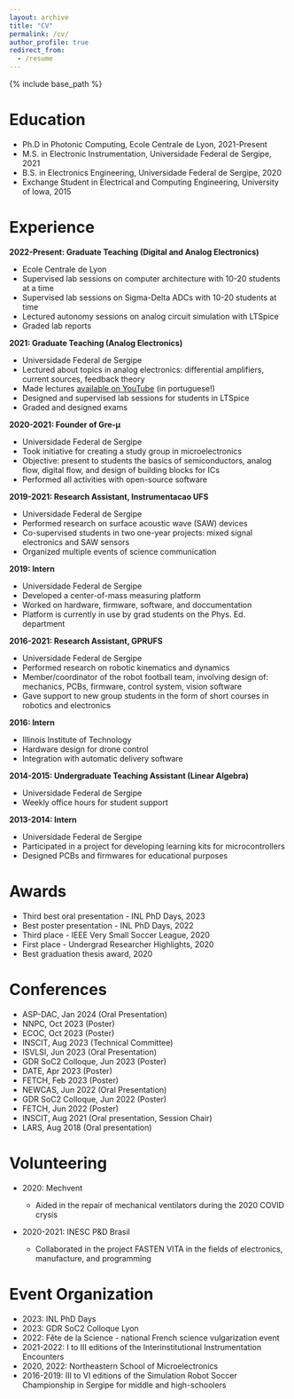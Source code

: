 ```yaml
---
layout: archive
title: "CV"
permalink: /cv/
author_profile: true
redirect_from:
  - /resume
---
```


{% include base_path %}

Education
======
* Ph.D in Photonic Computing, Ecole Centrale de Lyon, 2021-Present
* M.S. in Electronic Instrumentation, Universidade Federal de Sergipe, 2021
* B.S. in Electronics Engineering, Universidade Federal de Sergipe, 2020
* Exchange Student in Electrical and Computing Engineering, University of Iowa, 2015

Experience
======

**2022-Present: Graduate Teaching (Digital and Analog Electronics)**
  * Ecole Centrale de Lyon
  * Supervised lab sessions on computer architecture with 10-20 students at a time
  * Supervised lab sessions on Sigma-Delta ADCs with 10-20 students at time
  * Lectured autonomy sessions on analog circuit simulation with LTSpice
  * Graded lab reports

**2021: Graduate Teaching (Analog Electronics)**
  * Universidade Federal de Sergipe
  * Lectured about topics in analog electronics: differential amplifiers, current sources, feedback theory
  * Made lectures [available on YouTube](https://www.youtube.com/channel/UCmMwbTV8kzDUHB0tbp-ktTw/videos) (in portuguese!)
  * Designed and supervised lab sessions for students in LTSpice
  * Graded and designed exams

**2020-2021: Founder of Gre-μ**
  * Universidade Federal de Sergipe
  * Took initiative for creating a study group in microelectronics
  * Objective: present to students the basics of semiconductors, analog flow, digital flow, and design of building blocks for ICs
  * Performed all activities with open-source software

**2019-2021: Research Assistant, Instrumentacao UFS**
  * Universidade Federal de Sergipe
  * Performed research on surface acoustic wave (SAW) devices
  * Co-supervised students in two one-year projects: mixed signal electronics and SAW sensors
  * Organized multiple events of science communication

**2019: Intern**
  * Universidade Federal de Sergipe
  * Developed a center-of-mass measuring platform
  * Worked on hardware, firmware, software, and doccumentation
  * Platform is currently in use by grad students on the Phys. Ed. department

**2016-2021: Research Assistant, GPRUFS**
  * Universidade Federal de Sergipe
  * Performed research on robotic kinematics and dynamics
  * Member/coordinator of the robot football team, involving design of: mechanics, PCBs, firmware, control system, vision software
  * Gave support to new group students in the form of short courses in robotics and electronics

**2016: Intern**
  * Illinois Institute of Technology
  * Hardware design for drone control
  * Integration with automatic delivery software

**2014-2015: Undergraduate Teaching Assistant (Linear Algebra)**
  * Universidade Federal de Sergipe
  * Weekly office hours for student support

**2013-2014: Intern**
  * Universidade Federal de Sergipe
  * Participated in a project for developing learning kits for microcontrollers
  * Designed PCBs and firmwares for educational purposes


Awards
======
* Third best oral presentation - INL PhD Days, 2023
* Best poster presentation - INL PhD Days, 2022
* Third place - IEEE Very Small Soccer League, 2020
* First place - Undergrad Researcher Highlights, 2020
* Best graduation thesis award, 2020

Conferences
======
* ASP-DAC, Jan 2024 (Oral Presentation)
* NNPC, Oct 2023 (Poster)
* ECOC, Oct 2023 (Poster)
* INSCIT, Aug 2023 (Technical Committee)
* ISVLSI, Jun 2023 (Oral Presentation)
* GDR SoC2 Colloque, Jun 2023 (Poster)
* DATE, Apr 2023 (Poster)
* FETCH, Feb 2023 (Poster)
* NEWCAS, Jun 2022 (Oral Presentation)
* GDR SoC2 Colloque, Jun 2022 (Poster)
* FETCH, Jun 2022 (Poster)
* INSCIT, Aug 2021 (Oral presentation, Session Chair) 
* LARS, Aug 2018 (Oral presentation)
  
Volunteering
======
* 2020: Mechvent
  * Aided in the repair of mechanical ventilators during the 2020 COVID crysis

* 2020-2021: INESC P&D Brasil
  * Collaborated in the project FASTEN VITA in the fields of electronics, manufacture, and programming

Event Organization
======
* 2023: INL PhD Days 
* 2023: GDR SoC2 Colloque Lyon
* 2022: Fête de la Science - national French science vulgarization event
* 2021-2022: I to III editions of the Interinstitutional Instrumentation Encounters
* 2020, 2022: Northeastern School of Microelectronics
* 2016-2019: III to VI editions of the Simulation Robot Soccer Championship in Sergipe for middle and high-schoolers


